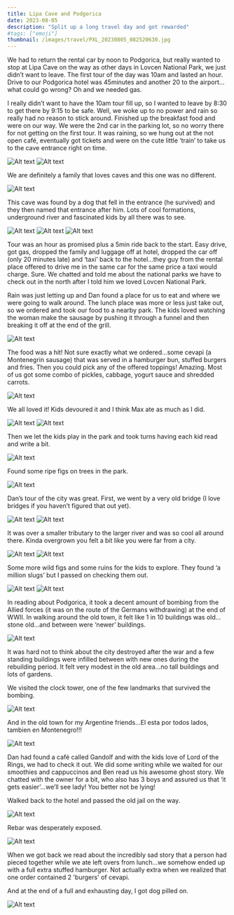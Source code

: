 ```yaml
---
title: Lipa Cave and Podgorica
date: 2023-08-05
description: "Split up a long travel day and got rewarded"
#tags: ["emoji"]
thumbnail: /images/travel/PXL_20230805_082520630.jpg
---
```


We had to return the rental car by noon to Podgorica, but really wanted to stop at Lipa Cave on the way as other days in Lovcen National Park, we just didn’t want to leave. The first tour of the day was 10am and lasted an hour. Drive to our Podgorica hotel was 45minutes and another 20 to the airport…what could go wrong? Oh and we needed gas.

I really didn’t want to have the 10am tour fill up, so I wanted to leave by 8:30 to get there by 9:15 to be safe. Well, we woke up to no power and rain so really had no reason to stick around. Finished up the breakfast food and were on our way. We were the 2nd car in the parking lot, so no worry there for not getting on the first tour. It was raining, so we hung out at the not open café, eventually got tickets and were on the cute little ‘train’ to take us to the cave entrance right on time. 

![Alt text](/images/travel/PXL_20230805_075713754.jpg)
![Alt text](/images/travel/PXL_20230805_080518417.jpg)

We are definitely a family that loves caves and this one was no different. 

![Alt text](/images/travel/PXL_20230805_082520630.jpg)

This cave was found by a dog that fell in the entrance (he survived) and they then named that entrance after him. Lots of cool formations, underground river and fascinated kids by all there was to see.

![Alt text](/images/travel/PXL_20230805_082014352.MP.jpg)
![Alt text](/images/travel/PXL_20230805_084000783.jpg)
![Alt text](/images/travel/PXL_20230805_084749523.jpg)

Tour was an hour as promised plus a 5min ride back to the start. Easy drive, got gas, dropped the family and luggage off at hotel, dropped the car off (only 20 minutes late) and ‘taxi’ back to the hotel…they guy from the rental place offered to drive me in the same car for the same price a taxi would charge. Sure. We chatted and told me about the national parks we have to check out in the north after I told him we loved Lovcen National Park.

Rain was just letting up and Dan found a place for us to eat and where we were going to walk around. The lunch place was more or less just take out, so we ordered and took our food to a nearby park. The kids loved watching the woman make the sausage by pushing it through a funnel and then breaking it off at the end of the grill.

![Alt text](/images/travel/PXL_20230805_120544902.jpg)

The food was a hit! Not sure exactly what we ordered…some cevapi (a Montenegrin sausage) that was served in a hamburger bun, stuffed burgers and fries. Then you could pick any of the offered toppings! Amazing. Most of us got some combo of pickles, cabbage, yogurt sauce and shredded carrots.

![Alt text](/images/travel/PXL_20230805_122258379.jpg)

We all loved it! Kids devoured it and I think Max ate as much as I did.

![Alt text](/images/travel/PXL_20230805_122341014.jpg)
![Alt text](/images/travel/PXL_20230805_122213641.jpg)

Then we let the kids play in the park and took turns having each kid read and write a bit. 

![Alt text](/images/travel/PXL_20230805_125312880.jpg)

Found some ripe figs on trees in the park.

![Alt text](/images/travel/PXL_20230805_133316970.jpg)

Dan’s tour of the city was great. First, we went by a very old bridge (I love bridges if you haven’t figured that out yet). 

![Alt text](/images/travel/PXL_20230805_134155065.jpg)
![Alt text](/images/travel/PXL_20230805_134346054.jpg)

It was over a smaller tributary to the larger river and was so cool all around there. Kinda overgrown you felt a bit like you were far from a city. 

![Alt text](/images/travel/PXL_20230805_133811356.jpg)
![Alt text](/images/travel/PXL_20230805_134402639.jpg)

Some more wild figs and some ruins for the kids to explore. They found ‘a million slugs’ but I passed on checking them out.

![Alt text](/images/travel/PXL_20230805_135155223.jpg)
![Alt text](/images/travel/PXL_20230805_135957018.jpg)

In reading about Podgorica, it took a decent amount of bombing from the Allied forces (it was on the route of the Germans withdrawing) at the end of WWII. In walking around the old town, it felt like 1 in 10 buildings was old…stone old…and between were ‘newer’ buildings. 

![Alt text](/images/travel/PXL_20230805_142410956.jpg)

It was hard not to think about the city destroyed after the war and a few standing buildings were infilled between with new ones during the rebuilding period. It felt very modest in the old area…no tall buildings and lots of gardens.

We visited the clock tower, one of the few landmarks that survived the bombing.

![Alt text](/images/travel/PXL_20230805_140815295.jpg)

And in the old town for my Argentine friends…El esta por todos lados, tambien en Montenegro!!!

![Alt text](/images/travel/PXL_20230805_141645251.jpg)

Dan had found a café called Gandolf and with the kids love of Lord of the Rings, we had to check it out. We did some writing while we waited for our smoothies and cappuccinos and Ben read us his awesome ghost story. We chatted with the owner for a bit, who also has 3 boys and assured us that ‘it gets easier’…we’ll see lady! You better not be lying!

Walked back to the hotel and passed the old jail on the way. 

![Alt text](/images/travel/PXL_20230805_161907786.jpg)

Rebar was desperately exposed.

![Alt text](/images/travel/PXL_20230805_162049710.jpg)

When we got back we read about the incredibly sad story that a person had pieced together while we ate left overs from lunch...we somehow ended up with a full extra stuffed hamburger. Not actually extra when we realized that one order contained 2 'burgers' of cevapi.

And at the end of a full and exhausting day, I got dog pilled on. 

![Alt text](/images/travel/PXL_20230806_050332670.jpg)